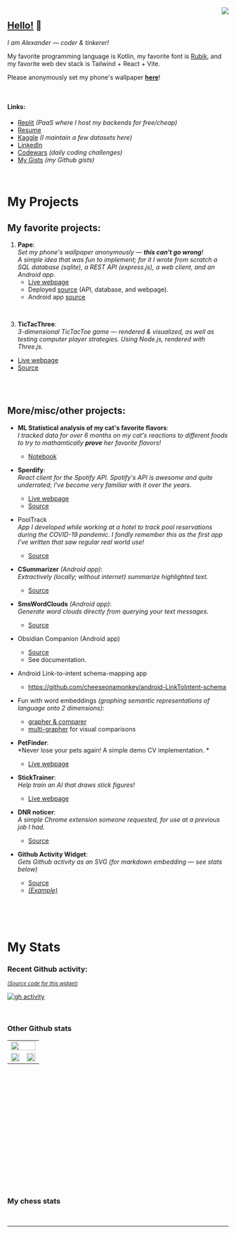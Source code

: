 
  <a href="https://cheeseonamonkey.github.io">
    <img src="https://visitor-badge.laobi.icu/badge?page_id=cheeseonamonkey.cheeseonamonkey" align="right"/>
  </a>

  ## <b><u>Hello!</u></b> 👋
  _I am Alexander — coder & tinkerer!_

  My favorite programming language is Kotlin, my favorite font is [Rubik](https://fonts.google.com/specimen/Rubik), and my favorite web dev stack is Tailwind + React + Vite.

Please anonymously set my phone's wallpaper **[here](https://my-pape.replit.app)**!

<br />

#### Links:
- [Replit](https://replit.com/@ffatty) _(PaaS where I host my backends for free/cheap)_
- [Resume](https://docs.google.com/document/d/1hyIU3eWm-PvW6HIB7fhnRChUUMzkudBweGUB0TWMyl4/edit?usp=sharing)
- [Kaggle](https://www.kaggle.com/ffatty) _(I maintain a few datasets here)_
- [LinkedIn](https://www.linkedin.com/in/alexanderhuso/)
- [Codewars](https://www.codewars.com/users/cheeseonamonkey) _(daily coding challenges)_
- [My Gists](https://gist.github.com/cheeseonamonkey) _(my Github gists)_
<!-- - [Chess](https://www.chess.com/member/ffatty160) _(chess.com account; one of many)_ -->

<br />

# My Projects

## My favorite projects:

1. **Pape**: <br/> *Set my phone's wallpaper anonymously — **this can't go wrong**! <br/> A simple idea that was fun to implement; for it I wrote from scratch a SQL database (sqlite), a REST API (express.js), a web client, and an Android app.*
   - [Live webpage](https://my-pape.replit.app/)
   - Deployed [source](https://replit.com/@ffatty/MyPape) (API, database, and webpage).
   - Android app [source](https://github.com/cheeseonamonkey/PapeAndroid)

<br />


3. **TicTacThree**: <br/> *3-dimensional TicTacToe game — rendered & visualized, as well as testing computer player strategies. Using Node.js, rendered with Three.js.*
  - [Live webpage](https://cheeseonamonkey.github.io/TicTacThree/)
  - [Source](https://github.com/cheeseonamonkey/TT3)

<br />
<br />


## More/misc/other projects:

- **ML Statistical analysis of my cat's favorite flavors**: <br/>*I tracked data for over 6 months on my cat's reactions to different foods to try to mathamtically **prove** her favorite flavors!*
  - [Notebook](https://colab.research.google.com/drive/13EwP__erWDCGIRtbWfygSR2ajhHQmVPA)

- **Sperdify**: <br /> <i>React client for the Spotify API. Spotify's API is awesome and quite underrated; I've become very familiar with it over the years.</i>
  - [Live webpage](https://cheeseonamonkey.github.io/Sperdify/)
  - [Source](https://www.github.com/cheeseonamonkey/Sperdify/)

- PoolTrack <br />*App I developed while working at a hotel to track pool reservations during the COVID-19 pandemic. I fondly remember this as the first app I've written that saw regular real world use!*
  - [Source](https://github.com/cheeseonamonkey/PoolTrack)

- **CSummarizer** *(Android app)*: <br /> <i>Extractively (locally; without internet) summarize highlighted text.</i>
  - [Source](https://github.com/cheeseonamonkey/CSummarizer)
 
- **SmsWordClouds** *(Android app)*: <br /> *Generate word clouds directly from querying your text messages.*
  - [Source](https://github.com/cheeseonamonkey/SmsWordClouds)

- Obsidian Companion (Android app)
  - [Source](https://github.com/cheeseonamonkey/ObsidianCompanion)
  - See documentation.

- Android Link-to-intent schema-mapping app
  - https://github.com/cheeseonamonkey/android-LinkToIntent-schema

- Fun with word embeddings _(graphing semantic representations of language onto 2 dimensions)_:
  - [grapher & comparer](https://cheeseonamonkey.github.io/misc/NLP/USEDemo.html)
  - [multi-grapher](https://cheeseonamonkey.github.io/misc/NLP/AutoLibrarian.html) for visual comparisons

- **PetFinder**: <br/> *Never lose your pets again! A simple demo CV implementation. *<br/>
   - [Live webpage](https://cheeseonamonkey.github.io/misc/CatFinder.html) 

- **StickTrainer**: <br/> *Help train an AI that draws stick figures!*<br/>
   - [Live webpage](https://cheeseonamonkey.github.io/misc/NLP/StickmanTrainer.html)

- **DNR noticer**: <br/> *A simple Chrome extension someone requested, for use at a previous job I had.*<br/>
  - [Source](https://github.com/cheeseonamonkey/dnr_noticer)

- **Github Activity Widget**: <br/> *Gets Github activity as an SVG (for markdown embedding — see stats below)*<br/>
  - [Source](https://replit.com/@ffatty/GithubActivityWidget)
  - [_(Example)_](https://github-activity-widget-ffatty.replit.app/github-activity.svg?user=cheeseonamonkey&pages=10)



<br /><br /><br />


# My Stats



  ### Recent Github activity:
  <sub>[*(Source code for this widget)*](https://replit.com/@ffatty/GithubActivityWidget#server.js)</sub>

[![gh activity](https://github-activity-widget-ffatty.replit.app/github-activity.svg?user=cheeseonamonkey&pages=10&width=950&height=600)](#)

<br />

  
### Other Github stats
<div >
  <table width="105%" margin="0" padding="0" height="300vw">
     <tr margin="0" padding="0">
       <td width="100%" margin="0" padding="0" align="center" colspan="2">
       <img width="100%" src="https://github-profile-trophy.vercel.app/?username=cheeseonamonkey&theme=onedark&row=1&margin-w=-1&no-frame=true"   /></td>
</tr>
  <tr margin="0" padding="0">
  <td><img width="100%"  height="80%" src="https://github-profile-summary-cards.vercel.app/api/cards/productive-time?username=cheeseonamonkey&theme=onedark&utcOffset=-7" /></td>
   <td><img width="100%" height="80%" src="https://github-profile-summary-cards.vercel.app/api/cards/profile-details?username=cheeseonamonkey&theme=onedark"  /></td>
    </tr>
</table>
  <br/>



### My chess stats



  <!--

<sup>*(I was hoping I could embed this into the Readme, lol)*</sup>
  
  <svg fill="gray" style="min-width: 200px;" viewBox="0 0 120 120" width="100%" height="80" xmlns="http://www.w3.org/2000/svg">
    <foreignObject width="100%" height="100%">
      <frame  src="" >
    </frame>
    </foreignObject>
  </svg>
  
###### <sub>https://cheeseonamonkey.github.io/misc/GithubActivityWidget/?user=cheeseonamonkey</small> </sub>
  <br/>

  <!--
  ### <a href="https://cheeseonamonkey.github.io">➪ Check out my stuff on my website </a><br>
  <sub><sub>&nbsp;&nbsp;&nbsp;&nbsp;&nbsp;&nbsp;&nbsp;&nbsp; <i>(cheeseonamonkey.github.io)</i></sub></sub>
  -->

  <br/>

  ---

  <br/>

</div>
